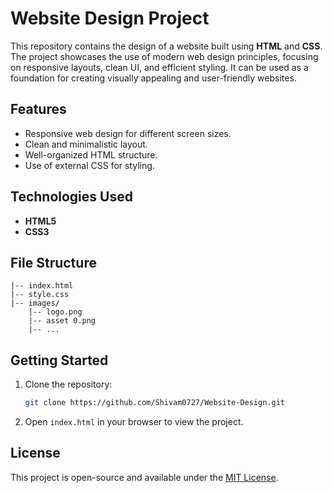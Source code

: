 # Website Design Project

This repository contains the design of a website built using **HTML** and **CSS**. The project showcases the use of modern web design principles, focusing on responsive layouts, clean UI, and efficient styling. It can be used as a foundation for creating visually appealing and user-friendly websites.

## Features

- Responsive web design for different screen sizes.
- Clean and minimalistic layout.
- Well-organized HTML structure.
- Use of external CSS for styling.

## Technologies Used

- **HTML5**
- **CSS3**

## File Structure

```
|-- index.html
|-- style.css
|-- images/
    |-- logo.png
    |-- asset 0.png
    |-- ...
```

## Getting Started

1. Clone the repository:
   ```bash
   git clone https://github.com/Shivam0727/Website-Design.git
   ```
2. Open `index.html` in your browser to view the project.

## License

This project is open-source and available under the [MIT License](LICENSE).
```
